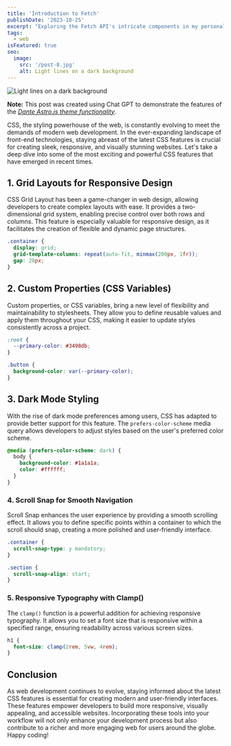 ```yaml
---
title: 'Introduction to Fetch'
publishDate: '2023-10-25'
excerpt: "Exploring the Fetch API's intricate components in my personal journey, aiming to explain their complexities for a better understanding."
tags:
  - web
isFeatured: true
seo:
  image:
    src: '/post-8.jpg'
    alt: Light lines on a dark background
---
```


![Light lines on a dark background](/post-8.jpg)

**Note:** This post was created using Chat GPT to demonstrate the features of the _[Dante Astro.js theme functionality](https://justgoodui.com/astro-themes/dante/)_.

CSS, the styling powerhouse of the web, is constantly evolving to meet the demands of modern web development. In the ever-expanding landscape of front-end technologies, staying abreast of the latest CSS features is crucial for creating sleek, responsive, and visually stunning websites. Let's take a deep dive into some of the most exciting and powerful CSS features that have emerged in recent times.

## 1. **Grid Layouts for Responsive Design**

CSS Grid Layout has been a game-changer in web design, allowing developers to create complex layouts with ease. It provides a two-dimensional grid system, enabling precise control over both rows and columns. This feature is especially valuable for responsive design, as it facilitates the creation of flexible and dynamic page structures.

```css
.container {
  display: grid;
  grid-template-columns: repeat(auto-fit, minmax(200px, 1fr));
  gap: 20px;
}
```

## 2. **Custom Properties (CSS Variables)**

Custom properties, or CSS variables, bring a new level of flexibility and maintainability to stylesheets. They allow you to define reusable values and apply them throughout your CSS, making it easier to update styles consistently across a project.

```css
:root {
  --primary-color: #3498db;
}

.button {
  background-color: var(--primary-color);
}
```

## 3. **Dark Mode Styling**

With the rise of dark mode preferences among users, CSS has adapted to provide better support for this feature. The `prefers-color-scheme` media query allows developers to adjust styles based on the user's preferred color scheme.

```css
@media (prefers-color-scheme: dark) {
  body {
    background-color: #1a1a1a;
    color: #ffffff;
  }
}
```

### 4. **Scroll Snap for Smooth Navigation**

Scroll Snap enhances the user experience by providing a smooth scrolling effect. It allows you to define specific points within a container to which the scroll should snap, creating a more polished and user-friendly interface.

```css
.container {
  scroll-snap-type: y mandatory;
}

.section {
  scroll-snap-align: start;
}
```

### 5. **Responsive Typography with Clamp()**

The `clamp()` function is a powerful addition for achieving responsive typography. It allows you to set a font size that is responsive within a specified range, ensuring readability across various screen sizes.

```css
h1 {
  font-size: clamp(2rem, 5vw, 4rem);
}
```

## Conclusion

As web development continues to evolve, staying informed about the latest CSS features is essential for creating modern and user-friendly interfaces. These features empower developers to build more responsive, visually appealing, and accessible websites. Incorporating these tools into your workflow will not only enhance your development process but also contribute to a richer and more engaging web for users around the globe. Happy coding!
